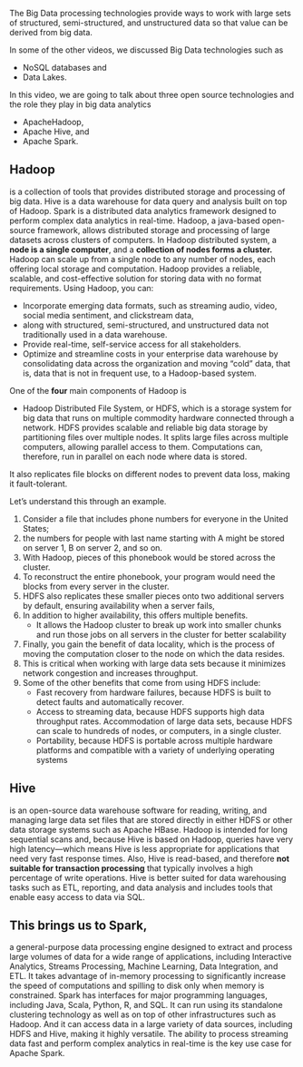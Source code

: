 The Big Data processing technologies provide ways to work with large sets of structured, semi-structured, and unstructured data so that value can be derived from big data. 

In some of the other videos, we discussed Big Data technologies such as 
- NoSQL databases and 
- Data Lakes. 

In this video, we are going to talk about three open source technologies and the role they play in big data analytics 
- ApacheHadoop, 
- Apache Hive, and 
- Apache Spark. 

## Hadoop 
is a collection of tools that provides distributed storage and processing of big data. Hive is a data warehouse for data query and analysis built on top of Hadoop. Spark is a distributed data analytics framework designed to perform complex data analytics in real-time. Hadoop, a java-based open-source framework, allows distributed storage and processing of large datasets across clusters of computers. In Hadoop distributed system, a **node is a single computer**, and a **collection of nodes forms a cluster.** Hadoop can scale up from a single node to any number of nodes, each offering local storage and computation. Hadoop provides a reliable, scalable, and cost-effective solution for storing data with no format requirements. 
Using Hadoop, you can: 
- Incorporate emerging data formats, such as streaming audio, video, social media sentiment, and clickstream data, 
- along with structured, semi-structured, and unstructured data not traditionally used in a data warehouse. 
- Provide real-time, self-service access for all stakeholders. 
- Optimize and streamline costs in your enterprise data warehouse by consolidating data across the organization and moving “cold” data,
that is, data that is not in frequent use, to a Hadoop-based system. 

One of the **four** main components of Hadoop is 
- Hadoop Distributed File System, or HDFS, which is a storage system for big data that runs on multiple commodity hardware connected through a network. HDFS provides scalable and reliable big data storage by partitioning files over multiple nodes. It splits large files across multiple computers,
allowing parallel access to them. Computations can, therefore, run in parallel on each node where data is stored. 

It also replicates file blocks on different nodes to prevent data loss, making it fault-tolerant. 

Let’s understand this through an example. 
1. Consider a file that includes phone numbers for everyone in the United States; 
2. the numbers for people with last name starting with A might be stored on server 1, B on server 2, and so on. 
3. With Hadoop, pieces of this phonebook would be stored across the cluster. 
4. To reconstruct the entire phonebook, your program would need the blocks from every server in the cluster. 
5. HDFS also replicates these smaller pieces onto two additional servers by default, ensuring availability when a server fails, 
6. In addition to higher availability, this offers multiple benefits. 
    - It allows the Hadoop cluster to break up work into smaller chunks and run those jobs on all servers in the cluster for better scalability
7. Finally, you gain the benefit of data locality, which is the process of moving the computation closer to the node on which the data resides. 
8. This is critical when working with large data sets because it minimizes network congestion and increases throughput. 
9. Some of the other benefits that come from using HDFS include: 
    - Fast recovery from hardware failures, because HDFS is built to detect faults and automatically recover. 
    - Access to streaming data, because HDFS supports high data throughput rates. Accommodation of large data sets, because HDFS can scale to hundreds of nodes, or computers, in a single cluster. 
    - Portability, because HDFS is portable across multiple hardware platforms and compatible with a variety of underlying operating systems
## Hive 
is an open-source data warehouse software for reading, writing, and managing large data set files that are stored directly in either HDFS or other data storage systems such as Apache HBase. Hadoop is intended for long sequential scans and, because Hive is based on Hadoop, queries have very high latency—which means Hive is less appropriate for applications that need very fast response times. Also, Hive is read-based, and therefore **not suitable for transaction processing** that typically involves a high percentage of write operations. Hive is better suited for data warehousing tasks such as ETL, reporting, and data analysis and includes tools that enable easy access to data via SQL. 

## This brings us to Spark, 
a general-purpose data processing engine designed to extract and process large volumes of data for a wide range of applications, including Interactive Analytics, Streams Processing, Machine Learning, Data Integration, and ETL. It takes advantage of in-memory processing to significantly increase the speed of computations and spilling to disk only when memory is constrained. Spark has interfaces for major programming languages, including Java, Scala, Python, R, and SQL. It can run using its standalone clustering
technology as well as on top of other infrastructures such as Hadoop. And it can access data in a large variety of data sources, including HDFS and Hive, making it highly versatile. The ability to process streaming data fast and perform complex analytics in real-time is the key use case for Apache Spark.